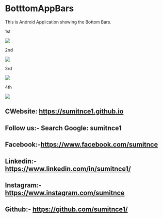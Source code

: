# BotttomAppBars
This is Android Application showing the Bottom Bars.

1st

<img src="/Shot/s1.png">

2nd

<img src="/Shot/s2.png">

3rd

<img src="/Shot/s3.png">

4th

<img src="/Shot/s4.png">

## CWebsite: https://sumitnce1.github.io
## Follow us:- Search Google: sumitnce1
## Facebook:-https://www.facebook.com/sumitnce
## Linkedin:-https://www.linkedin.com/in/sumitnce1/
## Instagram:-https://www.instagram.com/sumitnce
## Github:- https://github.com/sumitnce1/
